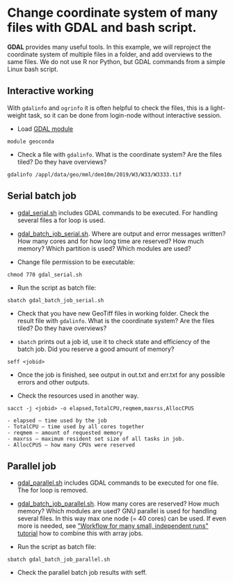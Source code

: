 # Change coordinate system of many files with GDAL and bash script.

**GDAL** provides many useful tools. In this example, we will reproject the coordinate system of multiple files in a folder, and add overviews to the same files. 
We do not use R nor Python, but GDAL commands from a simple Linux bash script.

## Interactive working 
With `gdalinfo` and `ogrinfo` it is often helpful to check the files, this is a light-weight task, so it can be done from login-node without interactive session.

* Load [GDAL module](https://docs.csc.fi/apps/gdal/)
```
module geoconda
```
* Check a file with `gdalinfo`. What is the coordinate system? Are the files tiled? Do they have overviews?
```
gdalinfo /appl/data/geo/mml/dem10m/2019/W3/W33/W3333.tif
```

## Serial batch job

* [gdal_serial.sh](gdal_serial.sh) includes GDAL commands to be executed. For handling several files a for loop is used.
* [gdal_batch_job_serial.sh](gdal_batch_job_serial.sh). Where are output and error messages written? How many cores and for how long time are reserved? How much memory? Which partition is used? Which modules are used?

* Change file permission to be executable:
```
chmod 770 gdal_serial.sh
```

* Run the script as batch file: 
```
sbatch gdal_batch_job_serial.sh
```
* Check that you have new GeoTiff files in working folder. Check the result file with `gdalinfo`. What is the coordinate system? Are the files tiled? Do they have overviews?

* `sbatch` prints out a job id, use it to check state and efficiency of the batch job. Did you reserve a good amount of memory?
```
seff <jobid>
```
* Once the job is finished, see output in out.txt and err.txt for any possible errors and other outputs. 

* Check the resources used in another way. 
```
sacct -j <jobid> -o elapsed,TotalCPU,reqmem,maxrss,AllocCPUS
```

	- elapsed – time used by the job
	- TotalCPU – time used by all cores together
	- reqmem – amount of requested memory
	- maxrss – maximum resident set size of all tasks in job.
	- AllocCPUS – how many CPUs were reserved

## Parallel job

* [gdal_parallel.sh](gdal_parallel.sh) includes GDAL commands to be executed for one file. The for loop is removed.
* [gdal_batch_job_parallel.sh](gdal_batch_job_parallel.sh). How many cores are reserved? How much memory? Which modules are used? GNU parallel is used for handling several files. In this way max one node (= 40 cores) can be used. If even more is needed, see ["Workflow for many small, independent runs" tutorial](https://docs.csc.fi/support/tutorials/many/) how to combine this with array jobs.

* Run the script as batch file: 
```
sbatch gdal_batch_job_parallel.sh
```
* Check the parallel batch job results with seff.
